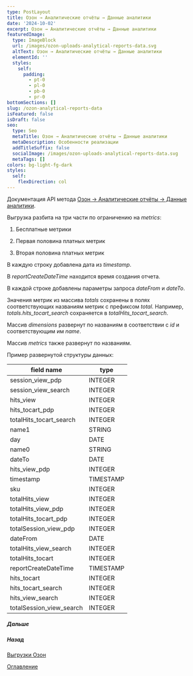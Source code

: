 ```yaml
---
type: PostLayout
title: Озон → Аналитические отчёты → Данные аналитики
date: '2024-10-02'
excerpt: Озон → Аналитические отчёты → Данные аналитики
featuredImage:
  type: ImageBlock
  url: /images/ozon-uploads-analytical-reports-data.svg
  altText: Озон → Аналитические отчёты → Данные аналитики
  elementId: ''
  styles:
    self:
      padding:
        - pt-0
        - pl-0
        - pb-0
        - pr-0
bottomSections: []
slug: /ozon-analytical-reports-data
isFeatured: false
isDraft: false
seo:
  type: Seo
  metaTitle: Озон → Аналитические отчёты → Данные аналитики
  metaDescription: Особенности реализации
  addTitleSuffix: false
  socialImage: /images/ozon-uploads-analytical-reports-data.svg
  metaTags: []
colors: bg-light-fg-dark
styles:
  self:
    flexDirection: col
---
```

Документация API метода [Озон → Аналитические отчёты → Данные аналитики](https://docs.ozon.ru/api/seller/?abt_att=1\&origin_referer=script.google.com#operation/AnalyticsAPI_AnalyticsGetData).

Выгрузка разбита на три части по ограничению на *metrics*:

1.  Бесплатные метрики

2.  Первая половина платных метрик

3.  Вторая половина платных метрик

В каждую строку добавлена дата из *timestamp*.

В *reportCreateDateTime* находится время создания отчета.

В каждой строке добавлены параметры запроса *dateFrom* и *dateTo*.

Значения метрик из массива *totals* сохранены в полях соответствующих названиям метрик с префиксом *total*. Например, *totals.hits\_tocart\_search* сохраняется в *totalHits\_tocart\_search*.

Массив *dimensions* развернут по названиям в соответствии с *id* и соответствующим им *name*.

Массив *metrics* также развернут по названиям.

Пример развернутой структуры данных:

| field name                 | type      |
| -------------------------- | --------- |
| session\_view\_pdp         | INTEGER   |
| session\_view\_search      | INTEGER   |
| hits\_view                 | INTEGER   |
| hits\_tocart\_pdp          | INTEGER   |
| totalHits\_tocart\_search  | INTEGER   |
| name1                      | STRING    |
| day                        | DATE      |
| name0                      | STRING    |
| dateTo                     | DATE      |
| hits\_view\_pdp            | INTEGER   |
| timestamp                  | TIMESTAMP |
| sku                        | INTEGER   |
| totalHits\_view            | INTEGER   |
| totalHits\_view\_pdp       | INTEGER   |
| totalHits\_tocart\_pdp     | INTEGER   |
| totalSession\_view\_pdp    | INTEGER   |
| dateFrom                   | DATE      |
| totalHits\_view\_search    | INTEGER   |
| totalHits\_tocart          | INTEGER   |
| reportCreateDateTime       | TIMESTAMP |
| hits\_tocart               | INTEGER   |
| hits\_tocart\_search       | INTEGER   |
| hits\_view\_search         | INTEGER   |
| totalSession\_view\_search | INTEGER   |

##### Дальше

##### Назад

[Выгрузки Озон](/blog/ozon-uploads-notes/)

[Оглавление](/blog/table-of-contents)
